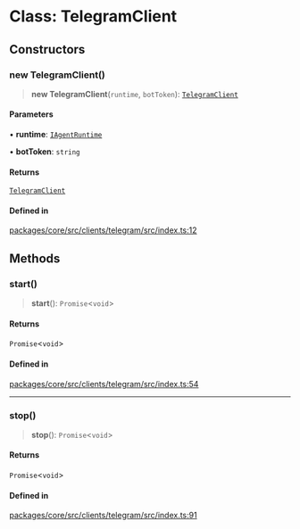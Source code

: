 # Class: TelegramClient

## Constructors

### new TelegramClient()

> **new TelegramClient**(`runtime`, `botToken`): [`TelegramClient`](TelegramClient.md)

#### Parameters

• **runtime**: [`IAgentRuntime`](../interfaces/IAgentRuntime.md)

• **botToken**: `string`

#### Returns

[`TelegramClient`](TelegramClient.md)

#### Defined in

[packages/core/src/clients/telegram/src/index.ts:12](https://github.com/ai16z/eliza/blob/d30d0a6e4929f1f9ad2fee78a425cc005922c069/packages/core/src/clients/telegram/src/index.ts#L12)

## Methods

### start()

> **start**(): `Promise`\<`void`\>

#### Returns

`Promise`\<`void`\>

#### Defined in

[packages/core/src/clients/telegram/src/index.ts:54](https://github.com/ai16z/eliza/blob/d30d0a6e4929f1f9ad2fee78a425cc005922c069/packages/core/src/clients/telegram/src/index.ts#L54)

***

### stop()

> **stop**(): `Promise`\<`void`\>

#### Returns

`Promise`\<`void`\>

#### Defined in

[packages/core/src/clients/telegram/src/index.ts:91](https://github.com/ai16z/eliza/blob/d30d0a6e4929f1f9ad2fee78a425cc005922c069/packages/core/src/clients/telegram/src/index.ts#L91)
